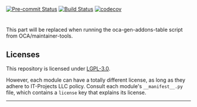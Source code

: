 
<!-- /!\ Non OCA Context : Set here the badge of your runbot / runboat instance. -->
[![Pre-commit Status](https://github.com/it-projects-llc/tg-addons/actions/workflows/pre-commit.yml/badge.svg?branch=17.0)](https://github.com/it-projects-llc/tg-addons/actions/workflows/pre-commit.yml?query=branch%3A17.0)
[![Build Status](https://github.com/it-projects-llc/tg-addons/actions/workflows/test.yml/badge.svg?branch=17.0)](https://github.com/it-projects-llc/tg-addons/actions/workflows/test.yml?query=branch%3A17.0)
[![codecov](https://codecov.io/gh/it-projects-llc/tg-addons/branch/17.0/graph/badge.svg)](https://codecov.io/gh/it-projects-llc/tg-addons)
<!-- /!\ Non OCA Context : Set here the badge of your translation instance. -->

<!-- /!\ do not modify above this line -->

#



<!-- /!\ do not modify below this line -->

<!-- prettier-ignore-start -->

[//]: # (addons)

This part will be replaced when running the oca-gen-addons-table script from OCA/maintainer-tools.

[//]: # (end addons)

<!-- prettier-ignore-end -->

## Licenses

This repository is licensed under [LGPL-3.0](LICENSE).

However, each module can have a totally different license, as long as they adhere to IT-Projects LLC
policy. Consult each module's `__manifest__.py` file, which contains a `license` key
that explains its license.

----
<!-- /!\ Non OCA Context : Set here the full description of your organization. -->
